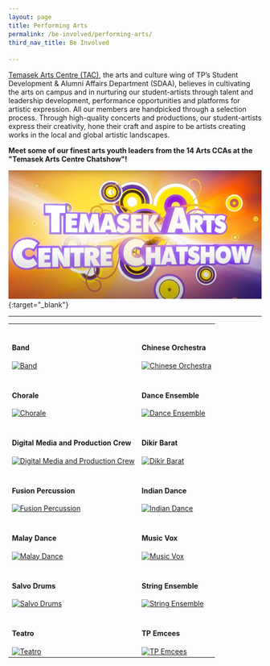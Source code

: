 ```yaml
---
layout: page
title: Performing Arts
permalink: /be-involved/performing-arts/
third_nav_title: Be Involved

---
```


<a href = "https://tp-vc-staging.netlify.app/be-entertained/temasek-arts-centre/">Temasek Arts Centre (TAC)</a>, the arts and culture wing of TP’s Student Development & Alumni Affairs Department (SDAA), believes in cultivating the arts on campus and in nurturing our student-artists through talent and leadership development, performance opportunities and platforms for artistic expression. All our members are handpicked through a selection process. Through high-quality concerts and productions, our student-artists express their creativity, hone their craft and aspire to be artists creating works in the local and global artistic landscapes.

**Meet some of our finest arts youth leaders from the 14 Arts CCAs at the "Temasek Arts Centre Chatshow"!**

[![TAC Chatshow](/images/BeInvolved-TACChatShow1.png)](https://www.youtube.com/watch?v=H6hoTX7b-5E&feature=youtu.be){:target="_blank"}

---

<div>
    <table>
        <tr>
            <td style="max-width:49%; vertical-align:bottom; border:none"><br><h4>Band</h4>
                <a href="{{site.baseurl}}/performing_arts/band/">
                    <image src="{{site.baseurl}}/images/CCA_band.jpg" style="display:block;margin-left:auto;margin-right:auto;" alt="Band">
                    </image>
                </a>
            </td>
            <td style="max-width:49%; vertical-align:bottom; border:none"><br><h4>Chinese Orchestra</h4>
                <a href="{{site.baseurl}}/performing_arts/chinese_orchestra/">
                    <image src="{{site.baseurl}}/images/CCA_chinese_orchestra.jpg" style="display:block;margin-left:auto;margin-right:auto;" alt="Chinese Orchestra">
                    </image>
                </a>
            </td>
        </tr>
        <tr>
            <td style="max-width:49%; vertical-align:bottom; border:none"><br><h4>Chorale</h4>
                <a href="{{site.baseurl}}/performing_arts/chorale/">
                    <image src="{{site.baseurl}}/images/CCA_chorale.jpg" style="display:block;margin-left:auto;margin-right:auto;" alt="Chorale">
                    </image>
                </a>
            </td>
            <td style="max-width:49%; vertical-align:bottom; border:none"><br><h4>Dance Ensemble</h4>
                <a href="{{site.baseurl}}/performing_arts/dance_ensemble/">
                    <image src="{{site.baseurl}}/images/CCA_dance_ensemble.jpg" style="display:block;margin-left:auto;margin-right:auto;" alt="Dance Ensemble">
                    </image>
                </a>
            </td>
        </tr>
        <tr>
            <td style="max-width:49%; vertical-align:bottom; border:none"><br><h4>Digital Media and Production Crew</h4>
                <a href="{{site.baseurl}}/performing_arts/digital_media/">
                    <image src="{{site.baseurl}}/images/CCA_digital_media.jpg" style="display:block;margin-left:auto;margin-right:auto;" alt="Digital Media and Production Crew">
                    </image>
                </a>
            </td>
            <td style="max-width:49%; vertical-align:bottom; border:none"><br><h4>Dikir Barat</h4>
                <a href="{{site.baseurl}}/performing_arts/dikir_barat/">
                    <image src="{{site.baseurl}}/images/CCA_dikir_barat.jpg" style="display:block;margin-left:auto;margin-right:auto;" alt="Dikir Barat">
                    </image>
                </a>
            </td>
        </tr>
        <tr>
            <td style="max-width:49%; vertical-align:bottom; border:none"><br><h4>Fusion Percussion</h4>
                <a href="{{site.baseurl}}/performing_arts/fusion_percussion/">
                    <image src="{{site.baseurl}}/images/CCA_fusion_percussion.jpg" style="display:block;margin-left:auto;margin-right:auto;" alt="Fusion Percussion">
                    </image>
                </a>
            </td>
            <td style="max-width:49%; vertical-align:bottom; border:none"><br><h4>Indian Dance</h4>
                <a href="{{site.baseurl}}/performing_arts/indian_dance/">
                    <image src="{{site.baseurl}}/images/CCA_indian_dance.jpg" style="display:block;margin-left:auto;margin-right:auto;" alt="Indian Dance">
                    </image>
                </a>
            </td>
        </tr>
        <tr>
            <td style="max-width:49%; vertical-align:bottom; border:none"><br><h4>Malay Dance</h4>
                <a href="{{site.baseurl}}/performing_arts/malay_dance/">
                    <image src="{{site.baseurl}}/images/CCA_malay_dance.jpg" style="display:block;margin-left:auto;margin-right:auto;" alt="Malay Dance">
                    </image>
                </a>
            </td>
            <td style="max-width:49%; vertical-align:bottom; border:none"><br><h4>Music Vox</h4>
                <a href="{{site.baseurl}}/performing_arts/music_vox/">
                    <image src="{{site.baseurl}}/images/CCA_music_vox.jpg" style="display:block;margin-left:auto;margin-right:auto;" alt="Music Vox">
                    </image>
                </a>
            </td>
        </tr>
        <tr>
            <td style="max-width:49%; vertical-align:bottom; border:none"><br><h4>Salvo Drums</h4>
                <a href="{{site.baseurl}}/performing_arts/salvo_drums/">
                    <image src="{{site.baseurl}}/images/CCA_salvo_drums.jpg" style="display:block;margin-left:auto;margin-right:auto;" alt="Salvo Drums">
                    </image>
                </a>
            </td>
            <td style="max-width:49%; vertical-align:bottom; border:none"><br><h4>String Ensemble</h4>
                <a href="{{site.baseurl}}/performing_arts/string_ensemble/">
                    <image src="{{site.baseurl}}/images/CCA_string_ensemble.jpg" style="display:block;margin-left:auto;margin-right:auto;" alt="String Ensemble">
                    </image>
                </a>
            </td>
        </tr>
        <tr>
            <td style="max-width:49%; vertical-align:bottom; border:none"><br><h4>Teatro</h4>
                <a href="{{site.baseurl}}/performing_arts/teatro/">
                    <image src="{{site.baseurl}}/images/CCA_teatro.jpg" style="display:block;margin-left:auto;margin-right:auto;" alt="Teatro">
                    </image>
                </a>
            </td>
            <td style="max-width:49%; vertical-align:bottom; border:none"><br><h4>TP Emcees</h4>
                <a href="{{site.baseurl}}/performing_arts/tp_emcees/">
                    <image src="{{site.baseurl}}/images/CCA_tp_emcees.jpg" style="display:block;margin-left:auto;margin-right:auto;" alt="TP Emcees">
                    </image>
                </a>
            </td>
        </tr>
    </table>
</div>
